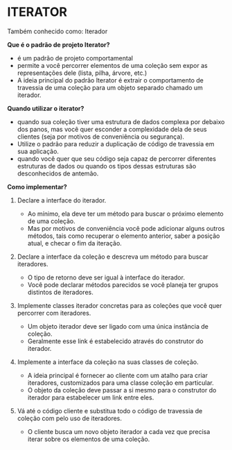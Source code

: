# ITERATOR

Também conhecido como: Iterador

**Que é o padrão de projeto Iterator?**
- é um padrão de projeto comportamental
- permite a você percorrer elementos de uma coleção sem expor as representações dele (lista, pilha, árvore, etc.)
- A ideia principal do padrão Iterator é extrair o comportamento de travessia de uma coleção para um objeto separado chamado um iterador.

**Quando utilizar o iterator?**
- quando sua coleção tiver uma estrutura de dados complexa por debaixo dos panos, mas você quer esconder a complexidade dela de seus clientes (seja por motivos de conveniência ou segurança).
- Utilize o padrão para reduzir a duplicação de código de travessia em sua aplicação.
- quando você quer que seu código seja capaz de percorrer diferentes estruturas de dados ou quando os tipos dessas estruturas são desconhecidos de antemão.

**Como implementar?**
1. Declare a interface do iterador.
	- Ao mínimo, ela deve ter um método para buscar o próximo elemento de uma coleção. 
	-  Mas por motivos de conveniência você pode adicionar alguns outros métodos, tais como recuperar o elemento anterior, saber a posição atual, e checar o fim da iteração.
	
1. Declare a interface da coleção e descreva um método para buscar iteradores. 
	- O tipo de retorno deve ser igual à interface do iterador. 
	- Você pode declarar métodos parecidos se você planeja ter grupos distintos de iteradores.
	
1. Implemente classes iterador concretas para as coleções que você quer percorrer com iteradores. 
	- Um objeto iterador deve ser ligado com uma única instância de coleção. 
	- Geralmente esse link é estabelecido através do construtor do iterador.
	
1. Implemente a interface da coleção na suas classes de coleção. 
	- A ideia principal é fornecer ao cliente com um atalho para criar iteradores, customizados para uma classe coleção em particular. 
	-  O objeto da coleção deve passar a si mesmo para o construtor do iterador para estabelecer um link entre eles.
	
1. Vá até o código cliente e substitua todo o código de travessia de coleção com pelo uso de iteradores.
	- O cliente busca um novo objeto iterador a cada vez que precisa iterar sobre os elementos de uma coleção.

